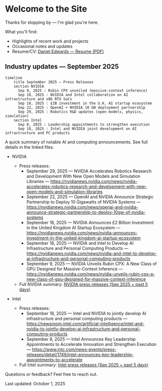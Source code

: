 # Welcome to the Site

Thanks for stopping by — I&#39;m glad you&#39;re here.

What you&#39;ll find:
- Highlights of recent work and projects
- Occasional notes and updates
- Resume/CV: [Daniel Edwards — Resume (PDF)](./Daniel%20Edwards%20Resume.pdf)

## Industry updates — September 2025

```mermaid
timeline
    title September 2025 — Press Releases
    section NVIDIA
      Sep 9, 2025 : Rubin CPX unveiled (massive-context inference)
      Sep 18, 2025 : NVIDIA and Intel collaboration on AI infrastructure and x86 RTX SoCs
      Sep 18, 2025 : £2B investment in the U.K. AI startup ecosystem
      Sep 22, 2025 : OpenAI + NVIDIA 10 GW deployment partnership
      Sep 29, 2025 : Robotics R&D updates (open models, physics, simulation)
    section Intel
      Sep 8, 2025 : Leadership appointments to strengthen execution
      Sep 18, 2025 : Intel and NVIDIA joint development on AI infrastructure and PC products
```

A quick summary of notable AI and computing announcements. See full details in the linked files.

- NVIDIA
  - Press releases:
    - September 29, 2025 — NVIDIA Accelerates Robotics Research and Development With New Open Models and Simulation Libraries — https://nvidianews.nvidia.com/news/nvidia-accelerates-robotics-research-and-development-with-new-open-models-and-simulation-libraries
    - September 22, 2025 — OpenAI and NVIDIA Announce Strategic Partnership to Deploy 10 Gigawatts of NVIDIA Systems — https://nvidianews.nvidia.com/news/openai-and-nvidia-announce-strategic-partnership-to-deploy-10gw-of-nvidia-systems
    - September 18, 2025 — NVIDIA Announces £2 Billion Investment in the United Kingdom AI Startup Ecosystem — https://nvidianews.nvidia.com/news/nvidia-announces-investment-in-the-united-kingdom-ai-startup-ecosystem
    - September 18, 2025 — NVIDIA and Intel to Develop AI Infrastructure and Personal Computing Products — https://nvidianews.nvidia.com/news/nvidia-and-intel-to-develop-ai-infrastructure-and-personal-computing-products
    - September 9, 2025 — NVIDIA Unveils Rubin CPX: A New Class of GPU Designed for Massive-Context Inference — https://nvidianews.nvidia.com/news/nvidia-unveils-rubin-cpx-a-new-class-of-gpu-designed-for-massive-context-inference
  - Full NVIDIA summary: [NVIDIA press releases (Sep 2025 + past 5 days)](./Nvidia.md)

- Intel
  - Press releases:
    - September 18, 2025 — Intel and NVIDIA to jointly develop AI infrastructure and personal computing products — https://newsroom.intel.com/artificial-intelligence/intel-and-nvidia-to-jointly-develop-ai-infrastructure-and-personal-computing-products
    - September 8, 2025 — Intel Announces Key Leadership Appointments to Accelerate Innovation and Strengthen Execution — https://www.intc.com/news-events/press-releases/detail/1749/intel-announces-key-leadership-appointments-to-accelerate
  - Full Intel summary: [Intel press releases (Sep 2025 + past 5 days)](./Intel.md)

Questions or feedback? Feel free to reach out.

Last updated: October 1, 2025